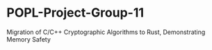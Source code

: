 # POPL-Project-Group-11
Migration of C/C++ Cryptographic Algorithms to Rust, Demonstrating Memory Safety
